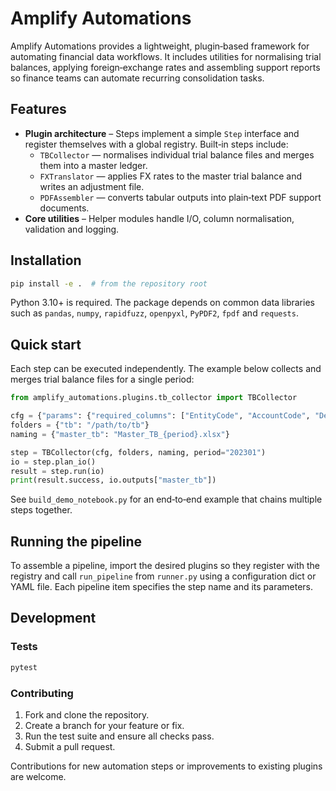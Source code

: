 # Amplify Automations

Amplify Automations provides a lightweight, plugin‑based framework for automating
financial data workflows.  It includes utilities for normalising trial balances,
applying foreign‑exchange rates and assembling support reports so finance teams
can automate recurring consolidation tasks.

## Features

- **Plugin architecture** – Steps implement a simple `Step` interface and
  register themselves with a global registry.  Built‑in steps include:
  - `TBCollector` — normalises individual trial balance files and merges them
    into a master ledger.
  - `FXTranslator` — applies FX rates to the master trial balance and writes an
    adjustment file.
  - `PDFAssembler` — converts tabular outputs into plain‑text PDF support
    documents.
- **Core utilities** – Helper modules handle I/O, column normalisation,
  validation and logging.

## Installation

```bash
pip install -e .  # from the repository root
```

Python 3.10+ is required.  The package depends on common data libraries such as
`pandas`, `numpy`, `rapidfuzz`, `openpyxl`, `PyPDF2`, `fpdf` and `requests`.

## Quick start

Each step can be executed independently.  The example below collects and merges
trial balance files for a single period:

```python
from amplify_automations.plugins.tb_collector import TBCollector

cfg = {"params": {"required_columns": ["EntityCode", "AccountCode", "Debit", "Credit"]}}
folders = {"tb": "/path/to/tb"}
naming = {"master_tb": "Master_TB_{period}.xlsx"}

step = TBCollector(cfg, folders, naming, period="202301")
io = step.plan_io()
result = step.run(io)
print(result.success, io.outputs["master_tb"])
```

See `build_demo_notebook.py` for an end‑to‑end example that chains multiple
steps together.

## Running the pipeline

To assemble a pipeline, import the desired plugins so they register with the
registry and call `run_pipeline` from `runner.py` using a configuration dict or
YAML file.  Each pipeline item specifies the step name and its parameters.

## Development

### Tests

```bash
pytest
```

### Contributing

1. Fork and clone the repository.
2. Create a branch for your feature or fix.
3. Run the test suite and ensure all checks pass.
4. Submit a pull request.

Contributions for new automation steps or improvements to existing plugins are
welcome.

